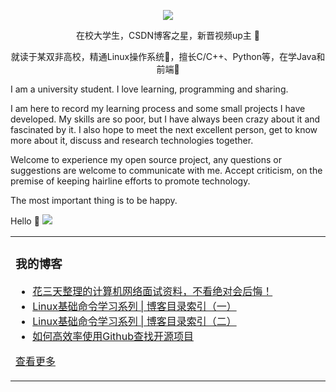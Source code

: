 

<p align="center">
  <img src="https://github-readme-stats.vercel.app/api?username=OriginalCoder0&bg_color=50,eae5c9,6cc6cb&title_color=fff&text_color=fff"/>
</p>



<p align="center"> 在校大学生，CSDN博客之星，新晋视频up主 🎉 </p>  
<p align="center"> 就读于某双非高校，精通Linux操作系统🐧，擅长C/C++、Python等，在学Java和前端🎨   </p>

<p align="left"> I am a university student. I love learning, programming and sharing.   </p>
<p align="left"> I am here to record my learning process and some small projects I have developed. My skills are so poor, but I have always been crazy about it and fascinated by it. I also hope to meet the next excellent person, get to know more about it, discuss and research technologies together.   </p>
<p align="left"> Welcome to experience my open source project, any questions or suggestions are welcome to communicate with me. Accept criticism, on the premise of keeping hairline efforts to promote technology.  </p>
<p align="left"> The most important thing is to be happy.  </p>


Hello 👋 <a title="Hits" target="_blank" href="https://github.com/OriginalCoder0/hits"><img src="https://hits.b3log.org/OriginalCoder0/hits.svg"></a>


<table align="center">
<td valign="top" width="50%">

### 我的博客
- [花三天整理的计算机网络面试资料，不看绝对会后悔！](https://blog.csdn.net/qq_44723773/article/details/107021367)
- [Linux基础命令学习系列 | 博客目录索引（一）](https://blog.csdn.net/qq_44723773/article/details/105916023)
- [Linux基础命令学习系列 | 博客目录索引（二）](https://blog.csdn.net/qq_44723773/article/details/106975608)
- [如何高效率使用Github查找开源项目](https://blog.csdn.net/qq_44723773/article/details/105409008)


[查看更多](https://blog.csdn.net/qq_44723773)

</td>
